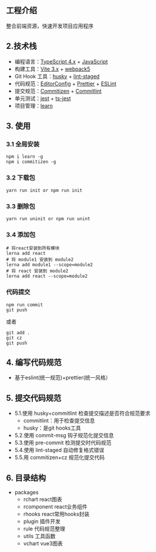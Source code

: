 ## 工程介绍

整合前端资源，快速开发项目应用程序



## 2.技术栈

- 编程语言：[TypeScript 4.x](https://www.typescriptlang.org/zh/) + [JavaScript](https://www.javascript.com/)
- 构建工具：[Vite 3.x](https://cn.vitejs.dev/) + [webpack5](https://webpack-china.org/)
- Git Hook 工具：[husky](https://typicode.github.io/husky/#/) + [lint-staged](https://github.com/okonet/lint-staged)
- 代码规范：[EditorConfig](http://editorconfig.org) + [Prettier](https://prettier.io/) + [ESLint](https://eslint.org/)
- 提交规范：[Commitizen](http://commitizen.github.io/cz-cli/) + [Commitlint](https://commitlint.js.org/#/)
- 单元测试：[jest](https://jestjs.io/) + [ts-jest](https://kulshekhar.github.io/ts-jest/)
- 项目管理：[learn](https://lerna.js.org/)

## 3. 使用

### 3.1 全局安装

```
npm i learn -g 
npm i commitizen -g
```

### 3.2 下载包

``` base
yarn run init or npm run init
```

### 3.3 删除包

```
yarn run uninit or npm run unint
```

### 3.4 添加包

```
# 将react安装到所有模块
lerna add react
# 将 module1 安装到 module2
lerna add module1 --scope=module2 
# 将 react 安装到 module2
lerna add react --scope=module2

```

### 代码提交

```
npm run commit 
git push
```
或者
```
git add .
git cz
git push
```




## 4. 编写代码规范

- 基于eslint(统一规范)+prettier(统一风格）

## 5. 提交代码规范

- 5.1.使用 husky+commitlint 检查提交描述是否符合规范要求
    - commitlint：用于检查提交信息
    - husky：是git hooks工具
- 5.2.使用 commit-msg 钩子规范化提交信息
- 5.3.使用 pre-commit 检测提交时代码规范
- 5.4.使用 lint-staged 自动修复格式错误
- 5.5.用 commitizen+cz 规范化提交代码

## 6. 目录结构

 - packages
    - rchart react图表
    - rcomponent react业务组件
    - rhooks react常用hooks封装
    - plugin 插件开发
    - rule 代码规范整理
    - utils 工具函数
    - vchart vue3图表



